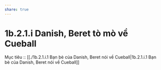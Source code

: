 ```yaml
---
share: true
---
```

# 1b.2.1.i Danish, Beret tò mò về Cueball
Mục tiêu :: [[./1b.2.1.i.1 Bạn bè của Danish, Beret nói về Cueball|1b.2.1.i.1 Bạn bè của Danish, Beret nói về Cueball]]